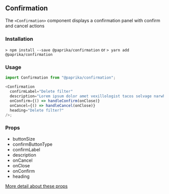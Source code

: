 ## Confirmation

The `<Confirmation>` component displays a confirmation panel with confirm and cancel actions

### Installation

`> npm install --save @paprika/confirmation`
or
`> yarn add @paprika/confirmation`

### Usage

```js
import Confirmation from "@paprika/confirmation";

<Confirmation
  confirmLabel="Delete filter"
  description="Lorem ipsum dolor amet vexillologist tacos selvage narwhal butcher twee ethical hot chicken"
  onConfirm={() => handleConfirm(onClose)}
  onCancel={() => handleCancel(onClose)}
  heading="Delete filter?"
/>;
```

### Props

- buttonSize
- confirmButtonType
- confirmLabel
- description
- onCancel
- onClose
- onConfirm
- heading

[More detail about these props](https://github.com/acl-services/paprika/blob/master/packages/Confirmation/src/Confirmation.js)
